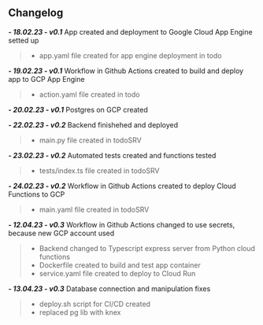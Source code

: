 
## Changelog
  ***-  18.02.23 - v0.1***  App created and deployment to Google Cloud App Engine setted up
      
  > + app.yaml file created for app engine deployment in todo
  
  ***-  19.02.23 - v0.1***  Workflow in Github Actions created to build and deploy app to GCP App Engine 
      
  > + action.yaml file created in todo
  
  ***-  20.02.23 - v0.1***  Postgres on GCP created
  
  ***-  22.02.23 - v0.2***  Backend finishehed and deployed
  
  > + main.py file created in todoSRV
 
  ***-  23.02.23 - v0.2***  Automated tests created and functions tested
  
  > + tests/index.ts file created in todoSRV
  
  ***-  24.02.23 - v0.2***  Workflow in Github Actions created to deploy Cloud Functions to GCP
  
  > + main.yaml file created in todoSRV


  ***-  12.04.23 - v0.3***  Workflow in Github Actions changed to use secrets, because new GCP account used

  > + Backend changed to Typescript express server from Python cloud functions
  > + Dockerfile created to build and test app container
  > + service.yaml file created to deploy to Cloud Run

  
  ***-  13.04.23 - v0.3***  Database connection and manipulation fixes 

  > + deploy.sh script for CI/CD created
  > + replaced pg lib with knex
  